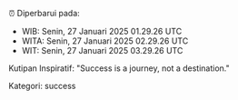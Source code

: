 ⏰ Diperbarui pada:
- WIB: Senin, 27 Januari 2025 01.29.26 UTC
- WITA: Senin, 27 Januari 2025 02.29.26 UTC
- WIT: Senin, 27 Januari 2025 03.29.26 UTC

Kutipan Inspiratif:
"Success is a journey, not a destination."


Kategori: success

